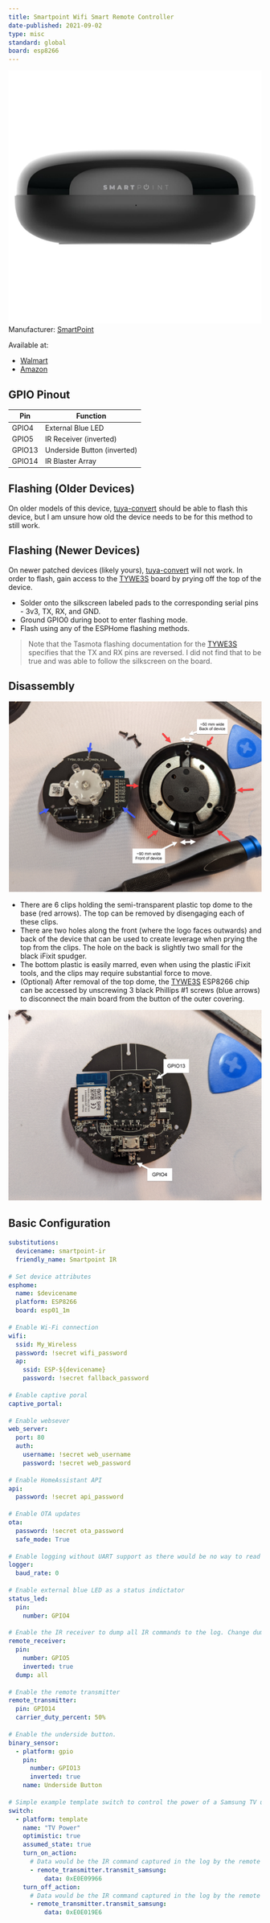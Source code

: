 ```yaml
---
title: Smartpoint Wifi Smart Remote Controller
date-published: 2021-09-02
type: misc
standard: global
board: esp8266
---
```


![Product Image](smartpoint_wifi_smart_remote_controller.jpeg "Product Image")
Manufacturer: [SmartPoint](https://www.smartpointco.com/product-page/smart-wifi-remote-control)

Available at:

- [Walmart](https://www.walmart.com/ip/Smartpoint-Wifi-Smart-Remote-Controller-Compatible-with-Alexa-and-Google-Assistant-Hands-Free-Voice-Control/824016383)
- [Amazon](https://amzn.to/3n1c2LD)

## GPIO Pinout

| Pin    | Function                    |
| ------ | --------------------------- |
| GPIO4  | External Blue LED           |
| GPIO5  | IR Receiver (inverted)      |
| GPIO13 | Underside Button (inverted) |
| GPIO14 | IR Blaster Array            |

## Flashing (Older Devices)

On older models of this device, [tuya-convert](https://devices.esphome.io/guides/tuya-convert/) should be able to flash this device, but I am unsure how old the device needs to be for this method to still work.

## Flashing (Newer Devices)

On newer patched devices (likely yours), [tuya-convert](https://devices.esphome.io/guides/tuya-convert/) will not work. In order to flash, gain access to the [TYWE3S](https://tasmota.github.io/docs/devices/TYWE3S/) board by prying off the top of the device.

- Solder onto the silkscreen labeled pads to the corresponding serial pins - 3v3, TX, RX, and GND.
- Ground GPIO0 during boot to enter flashing mode.
- Flash using any of the ESPHome flashing methods.

> Note that the Tasmota flashing documentation for the  [TYWE3S](https://tasmota.github.io/docs/devices/TYWE3S/) specifies that the TX and RX pins are reversed. I did not find that to be true and was able to follow the silkscreen on the board.

## Disassembly

![Top removed](./top-removed.jpg)

- There are 6 clips holding the semi-transparent plastic top dome to the base (red arrows). The top can be removed by disengaging each of these clips.
- There are two holes along the front (where the logo faces outwards) and back of the device that can be used to create leverage when prying the top from the clips. The hole on the back is slightly two small for the black iFixit spudger.
- The bottom plastic is easily marred, even when using the plastic iFixit tools, and the clips may require substantial force to move.
- (Optional) After removal of the top dome, the [TYWE3S](https://tasmota.github.io/docs/devices/TYWE3S/) ESP8266 chip can be accessed by unscrewing 3 black Phillips #1 screws (blue arrows) to disconnect the main board from the button of the outer covering.

![Underside](./underside.jpg)

## Basic Configuration

```yaml
substitutions:
  devicename: smartpoint-ir
  friendly_name: Smartpoint IR

# Set device attributes
esphome:
  name: $devicename
  platform: ESP8266
  board: esp01_1m

# Enable Wi-Fi connection
wifi:
  ssid: My_Wireless
  password: !secret wifi_password
  ap:
    ssid: ESP-${devicename}
    password: !secret fallback_password

# Enable captive poral
captive_portal:

# Enable websever
web_server:
  port: 80
  auth:
    username: !secret web_username
    password: !secret web_password

# Enable HomeAssistant API
api:
  password: !secret api_password

# Enable OTA updates
ota:
  password: !secret ota_password
  safe_mode: True

# Enable logging without UART support as there would be no way to read it
logger:
  baud_rate: 0

# Enable external blue LED as a status indictator
status_led:
  pin:
    number: GPIO4

# Enable the IR receiver to dump all IR commands to the log. Change dump type to your capture remote type. Use the captured IR command to replicate that IR command. You can disable this part when you aren't capturing IR command data.
remote_receiver:
  pin:
    number: GPIO5
    inverted: true
  dump: all

# Enable the remote transmitter
remote_transmitter:
  pin: GPIO14
  carrier_duty_percent: 50%

# Enable the underside button.
binary_sensor:
  - platform: gpio
    pin:
      number: GPIO13
      inverted: true
    name: Underside Button

# Simple example template switch to control the power of a Samsung TV using IR commands
switch:
  - platform: template
    name: "TV Power"
    optimistic: true
    assumed_state: true
    turn_on_action:
      # Data would be the IR command captured in the log by the remote receiver
      - remote_transmitter.transmit_samsung:
          data: 0xE0E09966
    turn_off_action:
      # Data would be the IR command captured in the log by the remote receiver
      - remote_transmitter.transmit_samsung:
          data: 0xE0E019E6
```
